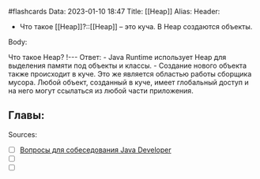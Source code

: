 #flashcards
Data: 2023-01-10 18:47
Title: [[Heap]]
Alias:
Header:

- Что такое [[Heap]]?::[[Heap]] – это куча. В Heap создаются объекты. 
<!--SR:!2023-01-28,1,130-->



Body:



Что такое Heap?
!---
Ответ:
	- Java Runtime использует Heap для выделения памяти под объекты и классы.
	- Создание нового объекта также происходит в куче. Это же является областью работы сборщика мусора. Любой объект, созданный в куче, имеет глобальный доступ и на него могут ссылаться из любой части приложения.
<!--SR:!2023-01-28,1,130-->




Главы:
-


Sources:
- [ ] [Вопросы для собеседования Java Developer](https://github.com/enhorse/java-interview/blob/master/README.md#%D0%9E%D0%9E%D0%9F)
- [ ] []()
- [ ] []()
